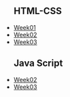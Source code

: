 
<ul>
  <h2> HTML-CSS</h2>
<li><a href="https://nailaalissa.github.io/foocoding/HTML-CSs/week01/">Week01</a></li>
<li><a href="https://nailaalissa.github.io/foocoding/HTML-CSs/week02/">Week02</a></li>
<li><a href="https://nailaalissa.github.io/HTML-CSs/week03/">Week03</a></li>
</ul>
<ul>
  <h2>Java Script</h2>
  <li><a href= "https://nailaalissa.github.io/foocoding/javascript/javaScript1/week02">Week02</a></li>
  <li><a href="https://nailaalissa.github.io/foocoding/javascript/javaScript1/week03/script.js">Week03</a></li>
</ul>
